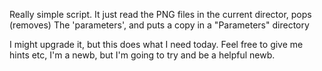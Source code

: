 Really simple script.
It just read the PNG files in the current director, pops (removes) The 'parameters', and puts a copy in a "Parameters" directory

I might upgrade it, but this does what I need today.
Feel free to give me hints etc, I'm a newb, but I'm going to try and be a helpful newb.